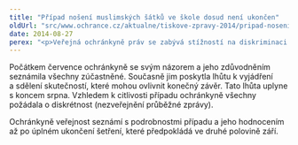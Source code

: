 ```yaml
---
title: "Případ nošení muslimských šátků ve škole dosud není ukončen"
oldUrl: "src/www.ochrance.cz/aktualne/tiskove-zpravy-2014/pripad-noseni-muslimskych-satku-ve-skole-dosud-neni-ukoncen"
date: 2014-08-27
perex: "<p>Veřejná ochránkyně práv se zabývá stížností na diskriminaci v přístupu ke vzdělání kvůli nošení muslimských šátků. Šetření dosud není skončeno, proto ochránkyně nezveřejní průběžné závěry a nebude komentovat informace z médií.</p>"
---
```


<!-- imported from the old website -->

<p>Počátkem července ochránkyně se svým názorem a jeho zdůvodněním seznámila všechny zúčastněné. Současně jim poskytla lhůtu k vyjádření a sdělení skutečností, které mohou ovlivnit konečný závěr. Tato lhůta uplyne s koncem srpna. Vzhledem k citlivosti případu ochránkyně všechny požádala o diskrétnost (nezveřejnění průběžné zprávy). </p><p>Ochránkyně veřejnost seznámí s podrobnostmi případu a jeho hodnocením až po úplném ukončení šetření, které předpokládá ve druhé polovině září.</p>
